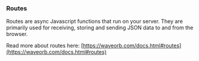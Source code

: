 ### Routes

Routes are async Javascript functions that run on your server. They are primarily used for receiving, storing and sending JSON data to and from the browser.

Read more about routes here:
[https://waveorb.com/docs.html#routes](https://waveorb.com/docs.html#routes)
